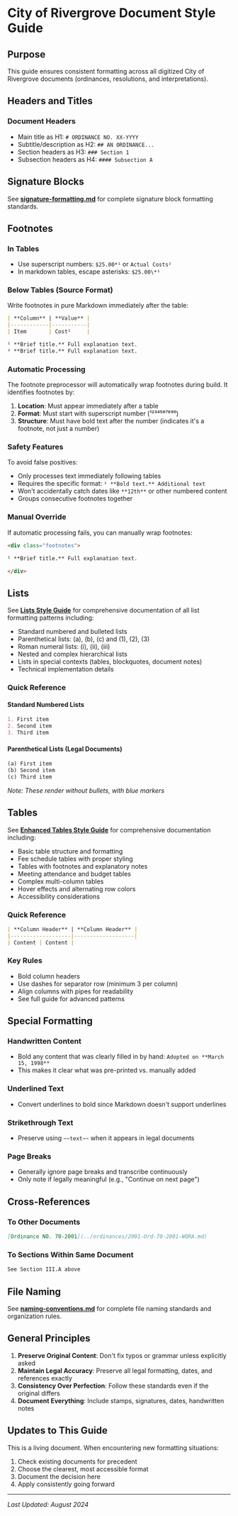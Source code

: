 # City of Rivergrove Document Style Guide

## Purpose
This guide ensures consistent formatting across all digitized City of Rivergrove documents (ordinances, resolutions, and interpretations).

## Headers and Titles

### Document Headers
- Main title as H1: `# ORDINANCE NO. XX-YYYY`
- Subtitle/description as H2: `## AN ORDINANCE...`
- Section headers as H3: `### Section 1`
- Subsection headers as H4: `#### Subsection A`

## Signature Blocks

See **[signature-formatting.md](signature-formatting.md)** for complete signature block formatting standards.

## Footnotes

### In Tables
- Use superscript numbers: `$25.00*¹` or `Actual Costs²`
- In markdown tables, escape asterisks: `$25.00\*¹`

### Below Tables (Source Format)
Write footnotes in pure Markdown immediately after the table:

```markdown
| **Column** | **Value** |
|------------|-----------|
| Item       | Cost¹     |

¹ **Brief title.** Full explanation text.
² **Brief title.** Full explanation text.
```

### Automatic Processing
The footnote preprocessor will automatically wrap footnotes during build. It identifies footnotes by:
1. **Location**: Must appear immediately after a table
2. **Format**: Must start with superscript number (¹²³⁴⁵⁶⁷⁸⁹⁰)
3. **Structure**: Must have bold text after the number (indicates it's a footnote, not just a number)

### Safety Features
To avoid false positives:
- Only processes text immediately following tables
- Requires the specific format: `¹ **Bold text.** Additional text`
- Won't accidentally catch dates like `**12th**` or other numbered content
- Groups consecutive footnotes together

### Manual Override
If automatic processing fails, you can manually wrap footnotes:

```markdown
<div class="footnotes">

¹ **Brief title.** Full explanation text.

</div>
```

## Lists

See **[Lists Style Guide](lists.md)** for comprehensive documentation of all list formatting patterns including:
- Standard numbered and bulleted lists
- Parenthetical lists: (a), (b), (c) and (1), (2), (3)
- Roman numeral lists: (i), (ii), (iii)
- Nested and complex hierarchical lists
- Lists in special contexts (tables, blockquotes, document notes)
- Technical implementation details

### Quick Reference

#### Standard Numbered Lists
```markdown
1. First item
2. Second item
3. Third item
```

#### Parenthetical Lists (Legal Documents)
```markdown
(a) First item
(b) Second item
(c) Third item
```
*Note: These render without bullets, with blue markers*

## Tables

See **[Enhanced Tables Style Guide](tables.md)** for comprehensive documentation including:
- Basic table structure and formatting
- Fee schedule tables with proper styling
- Tables with footnotes and explanatory notes
- Meeting attendance and budget tables
- Complex multi-column tables
- Hover effects and alternating row colors
- Accessibility considerations

### Quick Reference
```markdown
| **Column Header** | **Column Header** |
|-------------------|-------------------|
| Content | Content |
```

### Key Rules
- Bold column headers
- Use dashes for separator row (minimum 3 per column)
- Align columns with pipes for readability
- See full guide for advanced patterns

## Special Formatting

### Handwritten Content
- Bold any content that was clearly filled in by hand: `Adopted on **March 15, 1998**`
- This makes it clear what was pre-printed vs. manually added

### Underlined Text
- Convert underlines to bold since Markdown doesn't support underlines

### Strikethrough Text
- Preserve using `~~text~~` when it appears in legal documents

### Page Breaks
- Generally ignore page breaks and transcribe continuously
- Only note if legally meaningful (e.g., "Continue on next page")

## Cross-References

### To Other Documents
```markdown
[Ordinance NO. 70-2001](../ordinances/2001-Ord-70-2001-WQRA.md)
```

### To Sections Within Same Document
```markdown
See Section III.A above
```

## File Naming

See **[naming-conventions.md](naming-conventions.md)** for complete file naming standards and organization rules.

## General Principles

1. **Preserve Original Content**: Don't fix typos or grammar unless explicitly asked
2. **Maintain Legal Accuracy**: Preserve all legal formatting, dates, and references exactly
3. **Consistency Over Perfection**: Follow these standards even if the original differs
4. **Document Everything**: Include stamps, signatures, dates, handwritten notes

## Updates to This Guide

This is a living document. When encountering new formatting situations:
1. Check existing documents for precedent
2. Choose the clearest, most accessible format
3. Document the decision here
4. Apply consistently going forward

---

*Last Updated: August 2024*